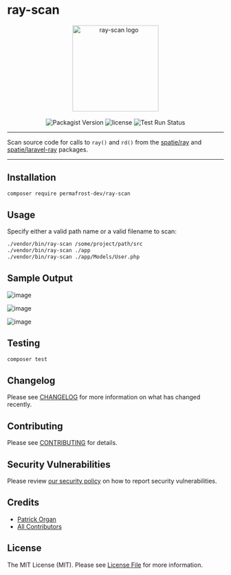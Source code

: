 # ray-scan

<p align="center">
    <img src="https://static.permafrost.dev/images/ray-scan/ray-scan-logo.png" alt="ray-scan logo" height="200" style="block">
    <br><br>
    <img src="https://img.shields.io/packagist/v/permafrost-dev/ray-scan.svg" alt="Packagist Version">
    <img src="https://img.shields.io/github/license/permafrost-dev/ray-scan.svg" alt="license">
    <img src="https://github.com/permafrost-dev/ray-scan/actions/workflows/run-tests.yml/badge.svg" alt="Test Run Status">
</p>

---

Scan source code for calls to `ray()` and `rd()` from the [spatie/ray](https://github.com/spatie/ray) and [spatie/laravel-ray](https://github.com/spatie/laravel-ray) packages.

---

## Installation

```bash
composer require permafrost-dev/ray-scan
```

## Usage

Specify either a valid path name or a valid filename to scan:

```bash
./vendor/bin/ray-scan /some/project/path/src
./vendor/bin/ray-scan ./app
./vendor/bin/ray-scan ./app/Models/User.php
```

## Sample Output

![image](https://user-images.githubusercontent.com/5508707/123883510-27321180-d917-11eb-8734-f0e4fcbf4201.png)

![image](https://user-images.githubusercontent.com/5508707/123883450-0d90ca00-d917-11eb-89dc-ccb604a655b3.png)

![image](https://user-images.githubusercontent.com/5508707/123883749-990a5b00-d917-11eb-9020-6aa3d6053203.png)

## Testing

```bash
composer test
```

## Changelog

Please see [CHANGELOG](CHANGELOG.md) for more information on what has changed recently.

## Contributing

Please see [CONTRIBUTING](.github/CONTRIBUTING.md) for details.

## Security Vulnerabilities

Please review [our security policy](../../security/policy) on how to report security vulnerabilities.

## Credits

- [Patrick Organ](https://github.com/patinthehat)
- [All Contributors](../../contributors)

## License

The MIT License (MIT). Please see [License File](LICENSE.md) for more information.
